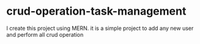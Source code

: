 # crud-operation-task-management
I create this project using MERN. it is a simple project to add any new user and perform all crud operation
